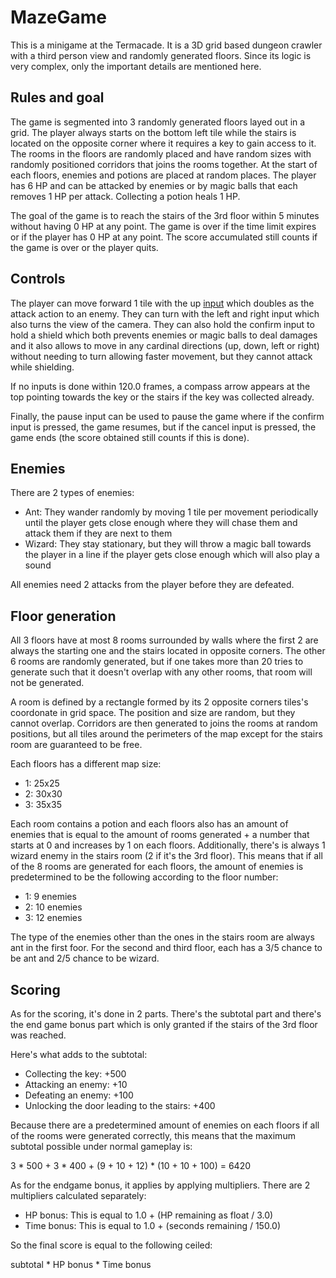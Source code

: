 # MazeGame
This is a minigame at the Termacade. It is a 3D grid based dungeon crawler with a third person view and randomly generated floors. Since its logic is very complex, only the important details are mentioned here.

## Rules and goal
The game is segmented into 3 randomly generated floors layed out in a grid. The player always starts on the bottom left tile while the stairs is located on the opposite corner where it requires a key to gain access to it. The rooms in the floors are randomly placed and have random sizes with randomly positioned corridors that joins the rooms together. At the start of each floors, enemies and potions are placed at random places. The player has 6 HP and can be attacked by enemies or by magic balls that each removes 1 HP per attack. Collecting a potion heals 1 HP.

The goal of the game is to reach the stairs of the 3rd floor within 5 minutes without having 0 HP at any point. The game is over if the time limit expires or if the player has 0 HP at any point. The score accumulated still counts if the game is over or the player quits.

## Controls
The player can move forward 1 tile with the up [input](../../InputIO/Inputs.md) which doubles as the attack action to an enemy. They can turn with the left and right input which also turns the view of the camera. They can also hold the confirm input to hold a shield which both prevents enemies or magic balls to deal damages and it also allows to move in any cardinal directions (up, down, left or right) without needing to turn allowing faster movement, but they cannot attack while shielding.

If no inputs is done within 120.0 frames, a compass arrow appears at the top pointing towards the key or the stairs if the key was collected already.

Finally, the pause input can be used to pause the game where if the confirm input is pressed, the game resumes, but if the cancel input is pressed, the game ends (the score obtained still counts if this is done).

## Enemies
There are 2 types of enemies:

- Ant: They wander randomly by moving 1 tile per movement periodically until the player gets close enough where they will chase them and attack them if they are next to them
- Wizard: They stay stationary, but they will throw a magic ball towards the player in a line if the player gets close enough which will also play a sound

All enemies need 2 attacks from the player before they are defeated.

## Floor generation
All 3 floors have at most 8 rooms surrounded by walls where the first 2 are always the starting one and the stairs located in opposite corners. The other 6 rooms are randomly generated, but if one takes more than 20 tries to generate such that it doesn't overlap with any other rooms, that room will not be generated.

A room is defined by a rectangle formed by its 2 opposite corners tiles's coordonate in grid space. The position and size are random, but they cannot overlap. Corridors are then generated to joins the rooms at random positions, but all tiles around the perimeters of the map except for the stairs room are guaranteed to be free.

Each floors has a different map size:

- 1: 25x25
- 2: 30x30
- 3: 35x35

Each room contains a potion and each floors also has an amount of enemies that is equal to the amount of rooms generated + a number that starts at 0 and increases by 1 on each floors. Additionally, there's is always 1 wizard enemy in the stairs room (2 if it's the 3rd floor). This means that if all of the 8 rooms are generated for each floors, the amount of enemies is predetermined to be the following according to the floor number:

- 1: 9 enemies
- 2: 10 enemies
- 3: 12 enemies

The type of the enemies other than the ones in the stairs room are always ant in the first foor. For the second and third floor, each has a 3/5 chance to be ant and 2/5 chance to be wizard.

## Scoring
As for the scoring, it's done in 2 parts. There's the subtotal part and there's the end game bonus part which is only granted if the stairs of the 3rd floor was reached.

Here's what adds to the subtotal:

- Collecting the key: +500
- Attacking an enemy: +10
- Defeating an enemy: +100
- Unlocking the door leading to the stairs: +400

Because there are a predetermined amount of enemies on each floors if all of the rooms were generated correctly, this means that the maximum subtotal possible under normal gameplay is:

3 * 500 + 3 * 400 + (9 + 10 + 12) * (10 + 10 + 100) = 6420

As for the endgame bonus, it applies by applying multipliers. There are 2 multipliers calculated separately:

- HP bonus: This is equal to 1.0 + (HP remaining as float / 3.0)
- Time bonus: This is equal to 1.0 + (seconds remaining / 150.0)

So the final score is equal to the following ceiled:

subtotal * HP bonus * Time bonus
